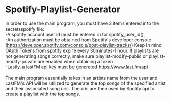 # Spotify-Playlist-Generator
In order to use the main program, you must have 3 items entered into the secretsspotify file: <br />
-A spotify account user id must be entered in for spotify_user_id(), <br />
-An authorization must be obtained from Spotify's developer console (https://developer.spotify.com/console/post-playlist-tracks/) Keep in mind OAuth Tokens from spotify expire every 30minutes-1 hour. If playlists are not generating songs correctly, make sure playlist-modify-public or playlist-modify-private are enabled when obtaining a token <br />
-Lastly, a lastFM api key must be generated https://www.last.fm/api <br />
<br />
The main program essentially takes in an artists name from the user and LastFM's API will be utilized to generate the top songs of the specified artist and their associated song uris. The uris are then used by Spotify api to create a playlist with the top songs. 

